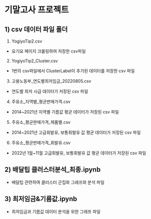 # 기말고사 프로젝트

## 1) csv 데이터 파일 폴더
1. YogiyoTip2.csv
  - 요기요 페이지 크롤링하여 저장한 csv파일
2. YogiyoTip2_Cluster.csv
  - 1번의 csv파일에서 ClusterLabel이 추가된 데이터를 저장한 csv 파일
3. 고용노동부_연도별최저임금_20220805.csv
  - 연도별 최저 시급 데이터가 저장된 csv 파일
4. 주유소_지역별_평균판매가격.csv
  - 2014~2021년 지역별 기름값 평균 데이터가 저장된 csv 파일
5. 주유소_평균판매가격_제품별.csv
  - 2014~2021년 고급휘발유, 보통휘발유 값 평균 데이터가 저장된 csv 파일
6. 주유소_평균판매가격_휘발유.csv
  - 2022년 1월~11월 고급휘발유, 보통휘발유 값 평균 데이터가 저장된 csv 파일

## 2) 배달팁 클러스터분석_최종.ipynb
  - 배달팁 관련하여 클러스터 군집화 그래프와 분석 파일

## 3) 최저임금&기름값.ipynb
  - 최저임금과 기름값 데이터 분석을 위한 그래프 파일
